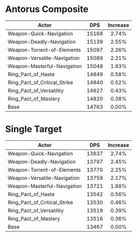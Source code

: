 # Antorus Composite
| Actor | DPS | Increase |
|---|:---:|:---:|
|Weapon-Quick-Navigation|15168|2.74%|
|Weapon-Deadly-Navigation|15139|2.55%|
|Weapon-Torrent-of-Elements|15097|2.26%|
|Weapon-Versatile-Navigation|15089|2.21%|
|Weapon-Masterful-Navigation|15048|1.93%|
|Ring_Pact_of_Haste|14849|0.58%|
|Ring_Pact_of_Critical_Strike|14840|0.52%|
|Ring_Pact_of_Versatility|14827|0.43%|
|Ring_Pact_of_Mastery|14820|0.38%|
|Base|14763|0.00%|

# Single Target
| Actor | DPS | Increase |
|---|:---:|:---:|
|Weapon-Quick-Navigation|13837|2.74%|
|Weapon-Deadly-Navigation|13797|2.45%|
|Weapon-Torrent-of-Elements|13770|2.25%|
|Weapon-Versatile-Navigation|13759|2.17%|
|Weapon-Masterful-Navigation|13721|1.88%|
|Ring_Pact_of_Haste|13542|0.56%|
|Ring_Pact_of_Critical_Strike|13530|0.46%|
|Ring_Pact_of_Versatility|13519|0.39%|
|Ring_Pact_of_Mastery|13516|0.36%|
|Base|13467|0.00%|
